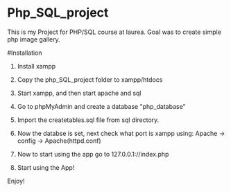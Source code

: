 # Php_SQL_project
This is my Project for PHP/SQL course at laurea. Goal was to create simple php image gallery.

#Installation

1. Install xampp

2. Copy the php_SQL_project folder to xampp/htdocs

3. Start xampp, and then start apache and sql

4. Go to phpMyAdmin and create a database "php_database"

5. Import the createtables.sql file from sql directory.

6. Now the databse is set, next check what port is xampp using: Apache -> config -> Apache(httpd.conf)

7. Now to start using the app go to 127.0.0.1:<your port number>/<foldername>/index.php

8. Start using the App!

Enjoy!




